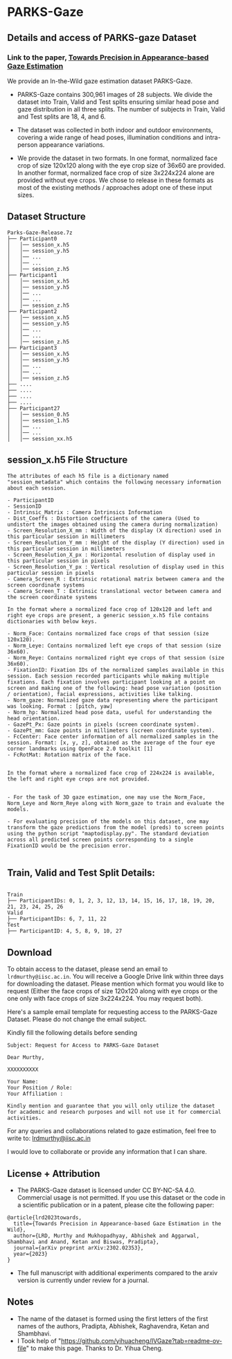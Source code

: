 
# PARKS-Gaze 
## Details and access of PARKS-gaze Dataset


### Link to the paper, [Towards Precision in Appearance-based Gaze Estimation](https://arxiv.org/abs/2302.02353)

We provide an In-the-Wild gaze estimation dataset PARKS-Gaze. 

- PARKS-Gaze contains 300,961 images of 28 subjects. We divide the dataset into Train, Valid and Test splits ensuring similar head pose and gaze distribution in all three splits. The number of subjects in Train, Valid and Test splits are 18, 4, and 6. 

- The dataset was collected in both indoor and outdoor environments, covering a wide range of  head poses, illumination conditions and intra-person appearance variations. 

- We provide the dataset in two formats. In one format, normalized face crop of size 120x120 along with the eye crop size of 36x60 are provided. In another format, normalized face crop of size 3x224x224 alone are provided without eye crops. We chose to release in these formats as most of the existing methods / approaches adopt one of these input sizes. 

## Dataset Structure
```
Parks-Gaze-Release.7z
├── Participant0
│   │── session_x.h5
│   │── session_y.h5
│   │── ...
│   │── ...
│   │── session_z.h5   
├── Participant1
│   │── session_x.h5
│   │── session_y.h5
│   │── ...
│   │── ...
│   │── session_z.h5   
├── Participant2
│   │── session_x.h5
│   │── session_y.h5
│   │── ...
│   │── ...
│   │── session_z.h5   
├── Participant3
│   │── session_x.h5
│   │── session_y.h5
│   │── ...
│   │── ...
│   │── session_z.h5   
├── ....
├── ....
├── ....
├── ....
├── Participant27
│   │── session_0.h5
│   │── session_1.h5
│   │── ...
│   │── ...
│   │── session_xx.h5   
```

## session_x.h5 File Structure

```
The attributes of each h5 file is a dictionary named "session_metadata" which contains the following necessary information about each session. 

- ParticipantID
- SessionID
- Intrinsic_Matrix : Camera Intrinsics Information
- Dist_Coeffs : Distortion coefficients of the camera (Used to undistort the images obtained using the camera during normalization)
- Screen_Resolution_X_mm : Width of the display (X direction) used in this particular session in millimeters
- Screen_Resolution_Y_mm : Height of the display (Y direction) used in this particular session in millimeters
- Screen_Resolution_X_px : Horizontal resolution of display used in this particular session in pixels
- Screen_Resolution_Y_px : Vertical resolution of display used in this particular session in pixels
- Camera_Screen_R : Extrinsic rotational matrix between camera and the screen coordinate systems
- Camera_Screen_T : Extrinsic translational vector between camera and the screen coordinate systems

In the format where a normalized face crop of 120x120 and left and right eye crops are present, a generic session_x.h5 file contains dictionaries with below keys.

- Norm_Face: Contains normalized face crops of that session (size 120x120).
- Norm_Leye: Contains normalized left eye crops of that session (size 36x60).
- Norm_Reye: Contains normalized right eye crops of that session (size 36x60).
- FixationID: Fixation IDs of the normalized samples available in this session. Each session recorded participants while making multiple fixations. Each fixation involves participant looking at a point on screen and making one of the following: head pose variation (position / orientation), facial expressions, activities like talking. 
- Norm_gaze: Normalized gaze data representing where the participant was looking. Format : [pitch, yaw]
- Norm_hp: Normalized head pose data, useful for understanding the head orientation.
- GazePt_Px: Gaze points in pixels (screen coordinate system).
- GazePt_mm: Gaze points in millimeters (screen coordinate system).
- FcCenter: Face center information of all normalized samples in the session. Format: [x, y, z], obtained as the average of the four eye corner landmarks using OpenFace 2.0 toolkit [1]
- FcRotMat: Rotation matrix of the face.


In the format where a normalized face crop of 224x224 is available, the left and right eye crops are not provided.


- For the task of 3D gaze estimation, one may use the Norm_Face, Norm_Leye and Norm_Reye along with Norm_gaze to train and evaluate the models. 

- For evaluating precision of the models on this dataset, one may transform the gaze predictions from the model (preds) to screen points using the python script "maptodisplay.py". The standard deviation across all predicted screen points corresponding to a single FixationID would be the precision error. 


```


## Train, Valid and Test Split Details:

```

Train
├── ParticipantIDs: 0, 1, 2, 3, 12, 13, 14, 15, 16, 17, 18, 19, 20, 21, 23, 24, 25, 26 
Valid
├── ParticipantIDs: 6, 7, 11, 22 
Test
├── ParticipantID: 4, 5, 8, 9, 10, 27

```

## Download
To obtain access to the dataset, please send an email to `lrdmurthy@iisc.ac.in`. 
You will receive a Google Drive link within three days for downloading the dataset.
Please mention which format you would like to request (Either the face crops of size 120x120 along with eye crops or the one only with face crops of size 3x224x224. You may request both). 

Here's a sample email template for requesting access to the PARKS-Gaze Dataset. Please do not change the email subject.

Kindly fill the following details before sending

```
Subject: Request for Access to PARKS-Gaze Dataset

Dear Murthy,

XXXXXXXXXX

Your Name: 
Your Position / Role: 
Your Affiliation : 

Kindly mention and guarantee that you will only utilize the dataset for academic and research purposes and will not use it for commercial activities.

```	


For any queries and collaborations related to gaze estimation, feel free to write to: lrdmurthy@iisc.ac.in

I would love to collaborate or provide any information that I can share.  


## License + Attribution

- The PARKS-Gaze dataset is licensed under CC BY-NC-SA 4.0. Commercial usage is not permitted. If you use this dataset or the code in a scientific publication or in a patent, please cite the following paper:

```
@article{lrd2023towards,
  title={Towards Precision in Appearance-based Gaze Estimation in the Wild},
  author={LRD, Murthy and Mukhopadhyay, Abhishek and Aggarwal, Shambhavi and Anand, Ketan and Biswas, Pradipta},
  journal={arXiv preprint arXiv:2302.02353},
  year={2023}
}
```

- The full manuscript with additional experiments compared to the arxiv version is currently under review for a journal. 

## Notes
- The name of the dataset is formed using the first letters of the first names of the authors, Pradipta, Abhishek, Raghavendra, Ketan and Shambhavi.
- I Took help of "https://github.com/yihuacheng/IVGaze?tab=readme-ov-file" to make this page. Thanks to Dr. Yihua Cheng. 
